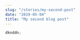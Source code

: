 ```yaml
---
slug: "/stories/my-second-post"
date: "2019-05-04"
title: "My second blog post"
---
```


```javascript
dknddn;
```
